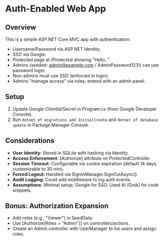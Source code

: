 # Auth-Enabled Web App

## Overview
This is a simple ASP.NET Core MVC app with authentication:
- Username/Password via ASP.NET Identity.
- SSO via Google.
- Protected page at /Protected showing "Hello, <Name>".
- Admins (seeded: admin@example.com / AdminPassword123!) can use password login.
- Non-admins must use SSO (enforced in login).
- Admins "manage access" via roles; extend with an admin panel.

## Setup
1. Update Google ClientId/Secret in Program.cs (from Google Developer Console).
2. Run `dotnet ef migrations add InitialCreate` and `dotnet ef database update` in Package Manager Console.
## Considerations
- **User Identity**: Stored in SQLite with hashing via Identity.
- **Access Enforcement**: [Authorize] attribute on ProtectedController.
- **Session Timeout**: Configurable via cookie expiration (default 14 days, customizable to 30 min).
- **Forced Logout**: Handled via SignInManager.SignOutAsync().
- **Audit Logging**: Could add middleware to log auth events.
- **Assumptions**: Minimal setup; Google for SSO. Used AI (Grok) for code snippets.

## Bonus: Authorization Expansion
- Add roles (e.g., "Viewer") in SeedData.
- Use [Authorize(Roles = "Admin")] on controllers/actions.
- Create an Admin controller with UserManager to list users and assign roles.
